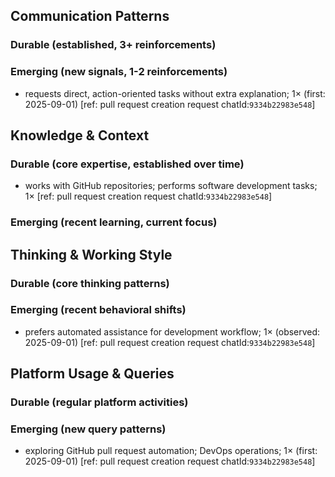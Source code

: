 ## Communication Patterns
### Durable (established, 3+ reinforcements)

### Emerging (new signals, 1-2 reinforcements)
- requests direct, action-oriented tasks without extra explanation; 1× (first: 2025-09-01) [ref: pull request creation request chatId:`9334b22983e548`]

## Knowledge & Context
### Durable (core expertise, established over time)
- works with GitHub repositories; performs software development tasks; 1× [ref: pull request creation request chatId:`9334b22983e548`]

### Emerging (recent learning, current focus)

## Thinking & Working Style
### Durable (core thinking patterns)

### Emerging (recent behavioral shifts)
- prefers automated assistance for development workflow; 1× (observed: 2025-09-01) [ref: pull request creation request chatId:`9334b22983e548`]

## Platform Usage & Queries
### Durable (regular platform activities)

### Emerging (new query patterns)
- exploring GitHub pull request automation; DevOps operations; 1× (first: 2025-09-01) [ref: pull request creation request chatId:`9334b22983e548`]